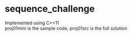 # sequence_challenge
Implemented using C++11</br>
proj01mini is the sample code, proj01src is the full solution
